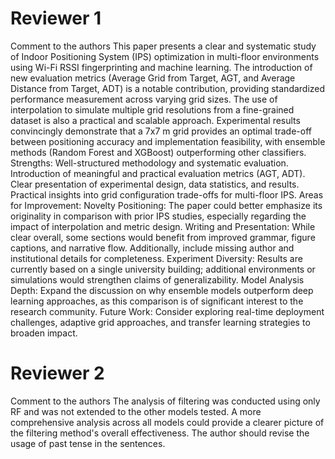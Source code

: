 # Reviewer 1

Comment to the authors
This paper presents a clear and systematic study of Indoor Positioning System (IPS) optimization in multi-floor environments using Wi-Fi RSSI fingerprinting and machine learning. The introduction of new evaluation metrics (Average Grid from Target, AGT, and Average Distance from Target, ADT) is a notable contribution, providing standardized performance measurement across varying grid sizes. The use of interpolation to simulate multiple grid resolutions from a fine-grained dataset is also a practical and scalable approach. Experimental results convincingly demonstrate that a 7x7 m grid provides an optimal trade-off between positioning accuracy and implementation feasibility, with ensemble methods (Random Forest and XGBoost) outperforming other classifiers.
Strengths:
Well-structured methodology and systematic evaluation.
Introduction of meaningful and practical evaluation metrics (AGT, ADT).
Clear presentation of experimental design, data statistics, and results.
Practical insights into grid configuration trade-offs for multi-floor IPS.
Areas for Improvement:
Novelty Positioning: The paper could better emphasize its originality in comparison with prior IPS studies, especially regarding the impact of interpolation and metric design.
Writing and Presentation: While clear overall, some sections would benefit from improved grammar, figure captions, and narrative flow. Additionally, include missing author and institutional details for completeness.
Experiment Diversity: Results are currently based on a single university building; additional environments or simulations would strengthen claims of generalizability.
Model Analysis Depth: Expand the discussion on why ensemble models outperform deep learning approaches, as this comparison is of significant interest to the research community.
Future Work: Consider exploring real-time deployment challenges, adaptive grid approaches, and transfer learning strategies to broaden impact.

# Reviewer 2
Comment to the authors
The analysis of filtering was conducted using only RF and was not extended to the other models tested. A more comprehensive analysis across all models could provide a clearer picture of the filtering method's overall effectiveness.
The author should revise the usage of past tense in the sentences.